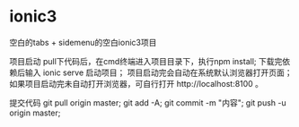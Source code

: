 # ionic3
空白的tabs + sidemenu的空白ionic3项目

项目启动  pull下代码后，在cmd终端进入项目目录下，执行npm install;  下载完依赖后输入 ionic serve  启动项目；  项目启动完会自动在系统默认浏览器打开页面；如果项目启动完未自动打开浏览器，可自行打开 http://localhost:8100  。 

提交代码
git pull origin master;
git  add -A;
git commit -m "内容";
git push -u origin master;
